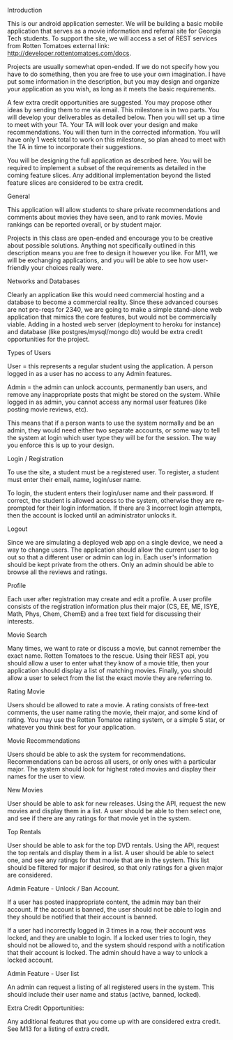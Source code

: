 Introduction

This is our android application semester. We will be building a basic mobile application that serves as a movie information and referral site for Georgia Tech students. To support the site, we will access a set of REST services from Rotten Tomatoes external link: http://developer.rottentomatoes.com/docs.

Projects are usually somewhat open-ended. If we do not specify how you have to do something, then you are free to use your own imagination. I have put some information in the description, but you may design and organize your application as you wish, as long as it meets the basic requirements.

A few extra credit opportunities are suggested. You may propose other ideas by sending them to me via email. This milestone is in two parts. You will develop your deliverables as detailed below. Then you will set up a time to meet with your TA. Your TA will look over your design and make recommendations. You will then turn in the corrected information. You will have only 1 week total to work on this milestone, so plan ahead to meet with the TA in time to incorporate their suggestions.

You will be designing the full application as described here. You will be required to implement a subset of the requirements as detailed in the coming feature slices. Any additional implementation beyond the listed feature slices are considered to be extra credit.

General

This application will allow students to share private recommendations and comments about movies they have seen, and to rank movies. Movie rankings can be reported overall, or by student major.

Projects in this class are open-ended and encourage you to be creative about possible solutions. Anything not specifically outlined in this description means you are free to design it however you like. For M11, we will be exchanging applications, and you will be able to see how user-friendly your choices really were.

Networks and Databases

Clearly an application like this would need commercial hosting and a database to become a commercial reality. Since these advanced courses are not pre-reqs for 2340, we are going to make a simple stand-alone web application that mimics the core features, but would not be commercially viable. Adding in a hosted web server (deployment to heroku for instance) and database (like postgres/mysql/mongo db) would be extra credit opportunities for the project.

Types of Users

User = this represents a regular student using the application. A person logged in as a user has no access to any Admin features.

Admin = the admin can unlock accounts, permanently ban users, and remove any inappropriate posts that might be stored on the system. While logged in as admin, you cannot access any normal user features (like posting movie reviews, etc).

This means that if a person wants to use the system normally and be an admin, they would need either two separate accounts, or some way to tell the system at login which user type they will be for the session. The way you enforce this is up to your design.

Login / Registration

To use the site, a student must be a registered user. To register, a student must enter their email, name, login/user name.

To login, the student enters their login/user name and their password. If correct, the student is allowed access to the system, otherwise they are re-prompted for their login information. If there are 3 incorrect login attempts, then the account is locked until an administrator unlocks it.

Logout

Since we are simulating a deployed web app on a single device, we need a way to change users. The application should allow the current user to log out so that a different user or admin can log in. Each user's information should be kept private from the others. Only an admin should be able to browse all the reviews and ratings.

Profile

Each user after registration may create and edit a profile. A user profile consists of the registration information plus their major (CS, EE, ME, ISYE, Math, Phys, Chem, ChemE) and a free text field for discussing their interests.

Movie Search

Many times, we want to rate or discuss a movie, but cannot remember the exact name. Rotten Tomatoes to the rescue. Using their REST api, you should allow a user to enter what they know of a movie title, then your application should display a list of matching movies. Finally, you should allow a user to select from the list the exact movie they are referring to.

Rating Movie

Users should be allowed to rate a movie. A rating consists of free-text comments, the user name rating the movie, their major, and some kind of rating. You may use the Rotten Tomatoe rating system, or a simple 5 star, or whatever you think best for your application.

Movie Recommendations

Users should be able to ask the system for recommendations. Recommendations can be across all users, or only ones with a particular major. The system should look for highest rated movies and display their names for the user to view.

New Movies

User should be able to ask for new releases. Using the API, request the new movies and display them in a list. A user should be able to then select one, and see if there are any ratings for that movie yet in the system.

Top Rentals

User should be able to ask for the top DVD rentals. Using the API, request the top rentals and display them in a list. A user should be able to select one, and see any ratings for that movie that are in the system. This list should be filtered for major if desired, so that only ratings for a given major are considered.

Admin Feature - Unlock / Ban Account.

If a user has posted inappropriate content, the admin may ban their account. If the account is banned, the user should not be able to login and they should be notified that their account is banned.

If a user had incorrectly logged in 3 times in a row, their account was locked, and they are unable to login. If a locked user tries to login, they should not be allowed to, and the system should respond with a notification that their account is locked. The admin should have a way to unlock a locked account.

Admin Feature - User list

An admin can request a listing of all registered users in the system. This should include their user name and status (active, banned, locked).

Extra Credit Opportunities:

Any additional features that you come up with are considered extra credit. See M13 for a listing of extra credit.
